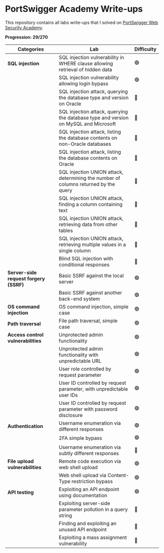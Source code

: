 # PortSwigger Academy Write-ups

This repository contains all labs write-ups that I solved on [PortSwigger Web Security Academy](https://portswigger.net/web-security).

**Progression: 29/270**

| Categories                             | Lab                                                                                 | Difficulty |
| -------------------------------------- | ----------------------------------------------------------------------------------- | ---------- |
| **SQL injection**                      | SQL injection vulnerability in WHERE clause allowing retrieval of hidden data       | 🟢         |
|                                        | SQL injection vulnerability allowing login bypass                                   | 🟢         |
|                                        | SQL injection attack, querying the database type and version on Oracle              | 🔵         |
|                                        | SQL injection attack, querying the database type and version on MySQL and Microsoft | 🔵         |
|                                        | SQL injection attack, listing the database contents on non-Oracle databases         | 🔵         |
|                                        | SQL injection attack, listing the database contents on Oracle                       | 🔵         |
|                                        | SQL injection UNION attack, determining the number of columns returned by the query | 🔵         |
|                                        | SQL injection UNION attack, finding a column containing text                        | 🔵         |
|                                        | SQL injection UNION attack, retrieving data from other tables                       | 🔵         |
|                                        | SQL injection UNION attack, retrieving multiple values in a single column           | 🔵         |
|                                        | Blind SQL injection with conditional responses                                      | 🔵         |
| **Server-side request forgery (SSRF)** | Basic SSRF against the local server                                                 | 🟢         |
|                                        | Basic SSRF against another back-end system                                          | 🟢         |
| **OS command injection**               | OS command injection, simple case                                                   | 🟢         |
| **Path traversal**                     | File path traversal, simple case                                                    | 🟢         |
| **Access control vulnerabilities**     | Unprotected admin functionality                                                     | 🟢         |
|                                        | Unprotected admin functionality with unpredictable URL                              | 🟢         |
|                                        | User role controlled by request parameter                                           | 🟢         |
|                                        | User ID controlled by request parameter, with unpredictable user IDs                | 🟢         |
|                                        | User ID controlled by request parameter with password disclosure                    | 🟢         |
| **Authentication**                     | Username enumeration via different responses                                        | 🟢         |
|                                        | 2FA simple bypass                                                                   | 🟢         |
|                                        | Username enumeration via subtly different responses                                 | 🔵         |
| **File upload vulnerabilities**        | Remote code execution via web shell upload                                          | 🟢         |
|                                        | Web shell upload via Content-Type restriction bypass                                | 🟢         |
| **API testing**                        | Exploiting an API endpoint using documentation                                      | 🟢         |
|                                        | Exploiting server-side parameter pollution in a query string                        | 🔵         |
|                                        | Finding and exploiting an unused API endpoint                                       | 🔵         |
|                                        | Exploiting a mass assignment vulnerability                                          | 🔵         |
